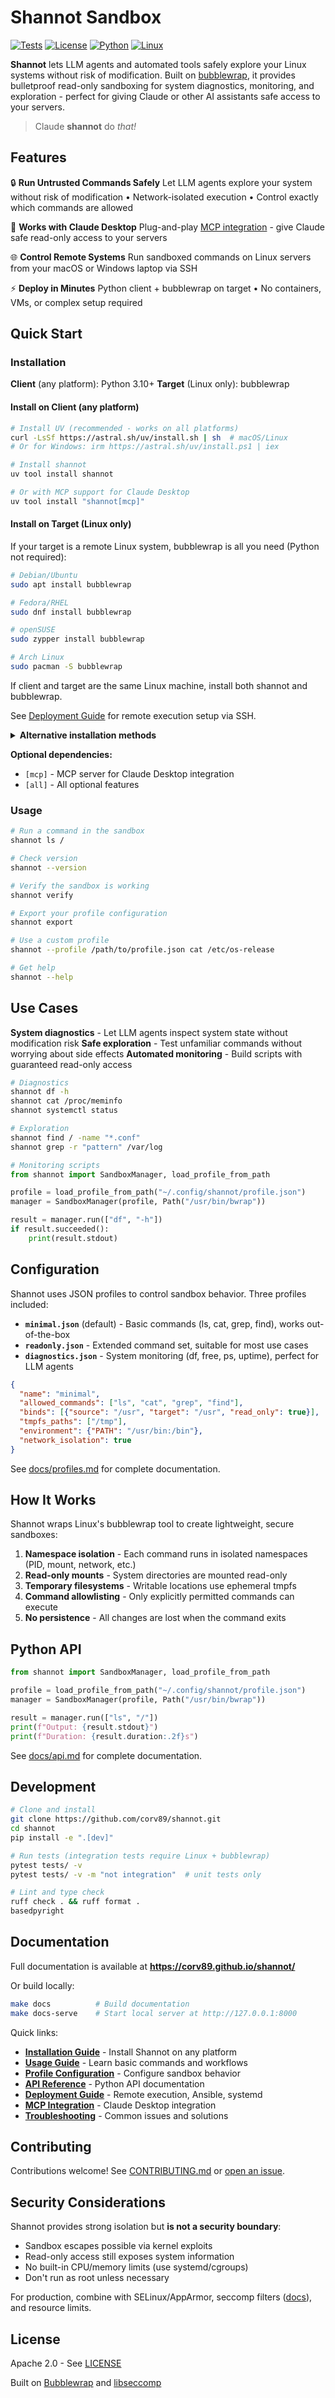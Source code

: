 # Shannot Sandbox

[![Tests](https://github.com/corv89/shannot/actions/workflows/test.yml/badge.svg)](https://github.com/corv89/shannot/actions/workflows/test.yml)
[![License](https://img.shields.io/badge/License-Apache%202.0-blue.svg)](LICENSE)
[![Python](https://img.shields.io/badge/python-3.10+-blue.svg)](https://www.python.org/downloads/)
[![Linux](https://img.shields.io/badge/os-linux-green.svg)](https://www.kernel.org/)

**Shannot** lets LLM agents and automated tools safely explore your Linux systems without risk of modification. Built on [bubblewrap](https://github.com/containers/bubblewrap), it provides bulletproof read-only sandboxing for system diagnostics, monitoring, and exploration - perfect for giving Claude or other AI assistants safe access to your servers.

> Claude __shannot__ do *that!*

## Features

🔒 **Run Untrusted Commands Safely**
Let LLM agents explore your system without risk of modification • Network-isolated execution • Control exactly which commands are allowed

🤖 **Works with Claude Desktop**
Plug-and-play [MCP integration](https://corv89.github.io/shannot/mcp/) - give Claude safe read-only access to your servers

🌐 **Control Remote Systems**
Run sandboxed commands on Linux servers from your macOS or Windows laptop via SSH

⚡ **Deploy in Minutes**
Python client + bubblewrap on target • No containers, VMs, or complex setup required


## Quick Start

### Installation

**Client** (any platform): Python 3.10+
**Target** (Linux only): bubblewrap

#### Install on Client (any platform)

```bash
# Install UV (recommended - works on all platforms)
curl -LsSf https://astral.sh/uv/install.sh | sh  # macOS/Linux
# Or for Windows: irm https://astral.sh/uv/install.ps1 | iex

# Install shannot
uv tool install shannot

# Or with MCP support for Claude Desktop
uv tool install "shannot[mcp]"
```

#### Install on Target (Linux only)

If your target is a remote Linux system, bubblewrap is all you need (Python not required):

```bash
# Debian/Ubuntu
sudo apt install bubblewrap

# Fedora/RHEL
sudo dnf install bubblewrap

# openSUSE
sudo zypper install bubblewrap

# Arch Linux
sudo pacman -S bubblewrap
```

If client and target are the same Linux machine, install both shannot and bubblewrap.

See [Deployment Guide](https://corv89.github.io/shannot/deployment/) for remote execution setup via SSH.

<details>
<summary><b>Alternative installation methods</b></summary>

**pipx (recommended for Ubuntu/Debian):**

Ubuntu and Debian mark system Python as "externally managed" (PEP 668), which prevents `pip install --user`. Use `pipx` instead:

```bash
# Install pipx
sudo apt install pipx
pipx ensurepath

# Install shannot
pipx install shannot

# Or with optional dependencies
pipx install "shannot[mcp]"  # MCP/Claude Desktop support
pipx install "shannot[all]"  # All optional features
```

**Traditional pip:**

```bash
# Basic installation
pip install --user shannot

# With optional dependencies
pip install --user "shannot[mcp]"  # MCP/Claude Desktop support
pip install --user "shannot[all]"  # All optional features

# Note: On Ubuntu/Debian, you may need --break-system-packages
# (not recommended, use pipx or uv instead)
```
</details>

**Optional dependencies:**
- `[mcp]` - MCP server for Claude Desktop integration
- `[all]` - All optional features

### Usage

```bash
# Run a command in the sandbox
shannot ls /

# Check version
shannot --version

# Verify the sandbox is working
shannot verify

# Export your profile configuration
shannot export

# Use a custom profile
shannot --profile /path/to/profile.json cat /etc/os-release

# Get help
shannot --help
```

## Use Cases

**System diagnostics** - Let LLM agents inspect system state without modification risk
**Safe exploration** - Test unfamiliar commands without worrying about side effects
**Automated monitoring** - Build scripts with guaranteed read-only access

```bash
# Diagnostics
shannot df -h
shannot cat /proc/meminfo
shannot systemctl status

# Exploration
shannot find / -name "*.conf"
shannot grep -r "pattern" /var/log
```

```python
# Monitoring scripts
from shannot import SandboxManager, load_profile_from_path

profile = load_profile_from_path("~/.config/shannot/profile.json")
manager = SandboxManager(profile, Path("/usr/bin/bwrap"))

result = manager.run(["df", "-h"])
if result.succeeded():
    print(result.stdout)
```

## Configuration

Shannot uses JSON profiles to control sandbox behavior. Three profiles included:

- **`minimal.json`** (default) - Basic commands (ls, cat, grep, find), works out-of-the-box
- **`readonly.json`** - Extended command set, suitable for most use cases
- **`diagnostics.json`** - System monitoring (df, free, ps, uptime), perfect for LLM agents

```json
{
  "name": "minimal",
  "allowed_commands": ["ls", "cat", "grep", "find"],
  "binds": [{"source": "/usr", "target": "/usr", "read_only": true}],
  "tmpfs_paths": ["/tmp"],
  "environment": {"PATH": "/usr/bin:/bin"},
  "network_isolation": true
}
```

See [docs/profiles.md](docs/profiles.md) for complete documentation.

## How It Works

Shannot wraps Linux's bubblewrap tool to create lightweight, secure sandboxes:

1. **Namespace isolation** - Each command runs in isolated namespaces (PID, mount, network, etc.)
2. **Read-only mounts** - System directories are mounted read-only
3. **Temporary filesystems** - Writable locations use ephemeral tmpfs
4. **Command allowlisting** - Only explicitly permitted commands can execute
5. **No persistence** - All changes are lost when the command exits

## Python API

```python
from shannot import SandboxManager, load_profile_from_path

profile = load_profile_from_path("~/.config/shannot/profile.json")
manager = SandboxManager(profile, Path("/usr/bin/bwrap"))

result = manager.run(["ls", "/"])
print(f"Output: {result.stdout}")
print(f"Duration: {result.duration:.2f}s")
```

See [docs/api.md](docs/api.md) for complete documentation.

## Development

```bash
# Clone and install
git clone https://github.com/corv89/shannot.git
cd shannot
pip install -e ".[dev]"

# Run tests (integration tests require Linux + bubblewrap)
pytest tests/ -v
pytest tests/ -v -m "not integration"  # unit tests only

# Lint and type check
ruff check . && ruff format .
basedpyright
```


## Documentation

Full documentation is available at **https://corv89.github.io/shannot/**

Or build locally:
```bash
make docs          # Build documentation
make docs-serve    # Start local server at http://127.0.0.1:8000
```

Quick links:
- **[Installation Guide](https://corv89.github.io/shannot/installation/)** - Install Shannot on any platform
- **[Usage Guide](https://corv89.github.io/shannot/usage/)** - Learn basic commands and workflows
- **[Profile Configuration](https://corv89.github.io/shannot/profiles/)** - Configure sandbox behavior
- **[API Reference](https://corv89.github.io/shannot/api/)** - Python API documentation
- **[Deployment Guide](https://corv89.github.io/shannot/deployment/)** - Remote execution, Ansible, systemd
- **[MCP Integration](https://corv89.github.io/shannot/mcp/)** - Claude Desktop integration
- **[Troubleshooting](https://corv89.github.io/shannot/troubleshooting/)** - Common issues and solutions

## Contributing

Contributions welcome! See [CONTRIBUTING.md](CONTRIBUTING.md) or [open an issue](https://github.com/corv89/shannot/issues).

## Security Considerations

Shannot provides strong isolation but **is not a security boundary**:

- Sandbox escapes possible via kernel exploits
- Read-only access still exposes system information
- No built-in CPU/memory limits (use systemd/cgroups)
- Don't run as root unless necessary

For production, combine with SELinux/AppArmor, seccomp filters ([docs](docs/seccomp.md)), and resource limits.

## License

Apache 2.0 - See [LICENSE](LICENSE)

Built on [Bubblewrap](https://github.com/containers/bubblewrap) and [libseccomp](https://github.com/seccomp/libseccomp)
